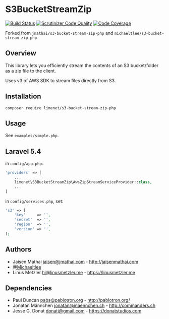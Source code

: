 # S3BucketStreamZip

[![Build Status](https://travis-ci.org/limenet/s3-bucket-stream-zip-php.svg?branch=master)](https://travis-ci.org/limenet/s3-bucket-stream-zip-php)
[![Scrutinizer Code Quality](https://scrutinizer-ci.com/g/limenet/s3-bucket-stream-zip-php/badges/quality-score.png?b=master)](https://scrutinizer-ci.com/g/limenet/s3-bucket-stream-zip-php/?branch=master)
[![Code Coverage](https://scrutinizer-ci.com/g/limenet/s3-bucket-stream-zip-php/badges/coverage.png?b=master)](https://scrutinizer-ci.com/g/limenet/s3-bucket-stream-zip-php/?branch=master)

Forked from `jmathai/s3-bucket-stream-zip-php` and `michaeltlee/s3-bucket-stream-zip-php`

## Overview
This library lets you efficiently stream the contents of an S3 bucket/folder as a zip file to the client.

Uses v3 of AWS SDK to stream files directly from S3.

## Installation

```
composer require limenet/s3-bucket-stream-zip-php
```

## Usage

See `examples/simple.php`.

## Laravel 5.4

in `config/app.php`:

```php
'providers' => [
    ...
    limenet\S3BucketStreamZip\AwsZipStreamServiceProvider::class,
    ...
]
```

in `config/services.php`, set:
```php
's3' => [
    'key'     => '',
    'secret'  => '',
    'region'  => '',
    'version' => '',
];
```

## Authors
* Jaisen Mathai <jaisen@jmathai.com> - http://jaisenmathai.com
* [@Michaeltlee](https://github.com/Michaeltlee)
* Linus Metzler <hi@linusmetzler.me> - https://linusmetzler.me

## Dependencies
* Paul Duncan <pabs@pablotron.org> - http://pablotron.org/
* Jonatan Männchen <jonatan@maennchen.ch> - http://commanders.ch
* Jesse G. Donat <donatj@gmail.com> - https://donatstudios.com
